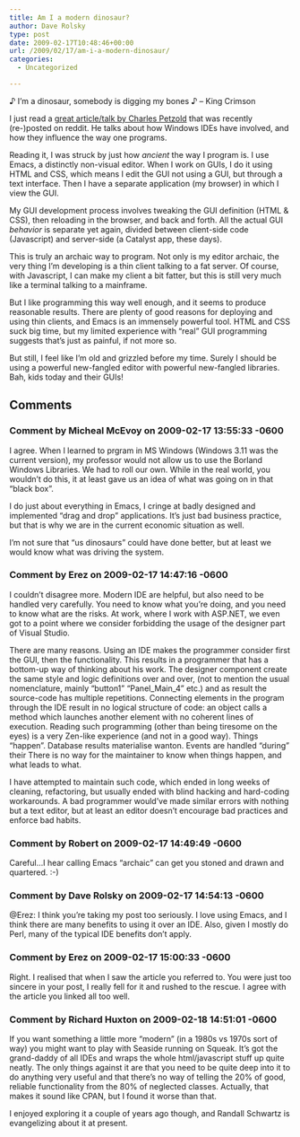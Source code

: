 ```yaml
---
title: Am I a modern dinosaur?
author: Dave Rolsky
type: post
date: 2009-02-17T10:48:46+00:00
url: /2009/02/17/am-i-a-modern-dinosaur/
categories:
  - Uncategorized

---
```

♪ I&#8217;m a dinosaur, somebody is digging my bones ♪ &#8211; King Crimson

I just read a [great article/talk by Charles Petzold][1] that was recently (re-)posted on reddit. He talks about how Windows IDEs have involved, and how they influence the way one programs.

Reading it, I was struck by just how _ancient_ the way I program is. I use Emacs, a distinctly non-visual editor. When I work on GUIs, I do it using HTML and CSS, which means I edit the GUI not using a GUI, but through a text interface. Then I have a separate application (my browser) in which I view the GUI.

My GUI development process involves tweaking the GUI definition (HTML & CSS), then reloading in the browser, and back and forth. All the actual GUI _behavior_ is separate yet again, divided between client-side code (Javascript) and server-side (a Catalyst app, these days).

This is truly an archaic way to program. Not only is my editor archaic, the very thing I&#8217;m developing is a thin client talking to a fat server. Of course, with Javascript, I can make my client a bit fatter, but this is still very much like a terminal talking to a mainframe.

But I like programming this way well enough, and it seems to produce reasonable results. There are plenty of good reasons for deploying and using thin clients, and Emacs is an immensely powerful tool. HTML and CSS suck big time, but my limited experience with &#8220;real&#8221; GUI programming suggests that&#8217;s just as painful, if not more so.

But still, I feel like I&#8217;m old and grizzled before my time. Surely I should be using a powerful new-fangled editor with powerful new-fangled libraries. Bah, kids today and their GUIs!

 [1]: http://www.charlespetzold.com/etc/DoesVisualStudioRotTheMind.html

## Comments

### Comment by Micheal McEvoy on 2009-02-17 13:55:33 -0600
I agree. When I learned to prgram in MS Windows (Windows 3.11 was the current version), my professor would not allow us to use the Borland Windows Libraries. We had to roll our own. While in the real world, you wouldn&#8217;t do this, it at least gave us an idea of what was going on in that &#8220;black box&#8221;.

I do just about everything in Emacs, I cringe at badly designed and implemented &#8220;drag and drop&#8221; applications. It&#8217;s just bad business practice, but that is why we are in the current economic situation as well.

I&#8217;m not sure that &#8220;us dinosaurs&#8221; could have done better, but at least we would know what was driving the system.

### Comment by Erez on 2009-02-17 14:47:16 -0600
I couldn&#8217;t disagree more. Modern IDE are helpful, but also need to be handled very carefully. You need to know what you&#8217;re doing, and you need to know what are the risks. At work, where I work with ASP.NET, we even got to a point where we consider forbidding the usage of the designer part of Visual Studio. 

There are many reasons. Using an IDE makes the programmer consider first the GUI, then the functionality. This results in a programmer that has a bottom-up way of thinking about his work. The designer component create the same style and logic definitions over and over, (not to mention the usual nomenclature, mainly &#8220;button1&#8221; &#8220;Panel\_Main\_4&#8221; etc.) and as result the source-code has multiple repetitions. Connecting elements in the program through the IDE result in no logical structure of code: an object calls a method which launches another element with no coherent lines of execution. Reading such programming (other than being tiresome on the eyes) is a very Zen-like experience (and not in a good way). Things &#8220;happen&#8221;. Database results materialise wanton. Events are handled &#8220;during&#8221; their There is no way for the maintainer to know when things happen, and what leads to what.

I have attempted to maintain such code, which ended in long weeks of cleaning, refactoring, but usually ended with blind hacking and hard-coding workarounds. A bad programmer would&#8217;ve made similar errors with nothing but a text editor, but at least an editor doesn&#8217;t encourage bad practices and enforce bad habits.

### Comment by Robert on 2009-02-17 14:49:49 -0600
Careful&#8230;I hear calling Emacs &#8220;archaic&#8221; can get you stoned and drawn and quartered. :-)

### Comment by Dave Rolsky on 2009-02-17 14:54:13 -0600
@Erez: I think you&#8217;re taking my post too seriously. I love using Emacs, and I think there are many benefits to using it over an IDE. Also, given I mostly do Perl, many of the typical IDE benefits don&#8217;t apply.

### Comment by Erez on 2009-02-17 15:00:33 -0600
Right. I realised that when I saw the article you referred to. You were just too sincere in your post, I really fell for it and rushed to the rescue. I agree with the article you linked all too well.

### Comment by Richard Huxton on 2009-02-18 14:51:01 -0600
If you want something a little more &#8220;modern&#8221; (in a 1980s vs 1970s sort of way) you might want to play with Seaside running on Squeak. It&#8217;s got the grand-daddy of all IDEs and wraps the whole html/javascript stuff up quite neatly. The only things against it are that you need to be quite deep into it to do anything very useful and that there&#8217;s no way of telling the 20% of good, reliable functionality from the 80% of neglected classes. Actually, that makes it sound like CPAN, but I found it worse than that.

I enjoyed exploring it a couple of years ago though, and Randall Schwartz is evangelizing about it at present.